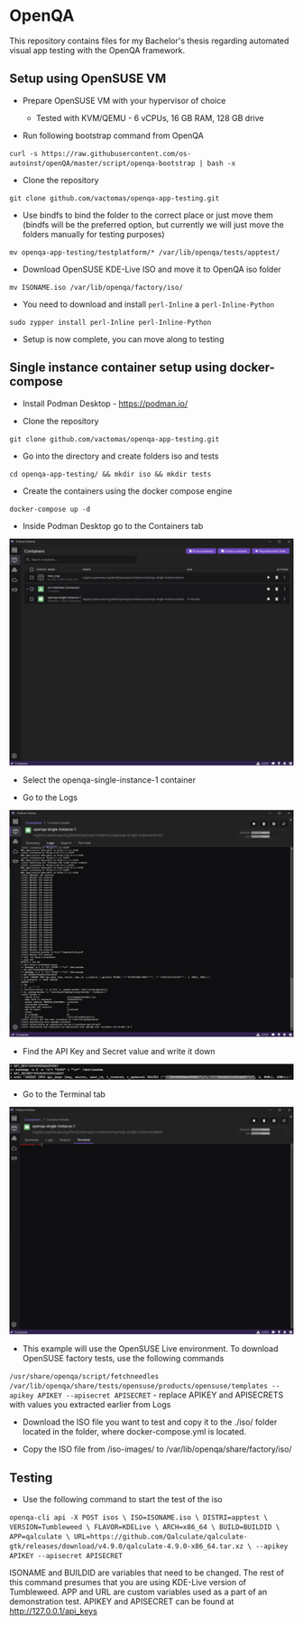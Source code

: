 # OpenQA

This repository contains files for my Bachelor's thesis regarding automated visual app testing with the OpenQA framework.

## Setup using OpenSUSE VM

 - Prepare OpenSUSE VM with your hypervisor of choice

    - Tested with KVM/QEMU - 6 vCPUs, 16 GB RAM, 128 GB drive

 - Run following bootstrap command from OpenQA

 `curl -s https://raw.githubusercontent.com/os-autoinst/openQA/master/script/openqa-bootstrap | bash -x`

 - Clone the repository

 `git clone github.com/vactomas/openqa-app-testing.git`

 - Use bindfs to bind the folder to the correct place or just move them (bindfs will be the preferred option, but currently we will just move the folders manually for testing purposes)

 `mv openqa-app-testing/testplatform/* /var/lib/openqa/tests/apptest/`
 
 - Download OpenSUSE KDE-Live ISO and move it to OpenQA iso folder

 `mv ISONAME.iso /var/lib/openqa/factory/iso/`

- You need to download and install `perl-Inline` a `perl-Inline-Python`

 `sudo zypper install perl-Inline perl-Inline-Python`

 - Setup is now complete, you can move along to testing

## Single instance container setup using docker-compose

 - Install Podman Desktop - https://podman.io/

 - Clone the repository
 
 `git clone github.com/vactomas/openqa-app-testing.git`

 - Go into the directory and create folders iso and tests

 `cd openqa-app-testing/ && mkdir iso && mkdir tests`

 - Create the containers using the docker compose engine 

 `docker-compose up -d`

 - Inside Podman Desktop go to the Containers tab

 ![Alt text](images/podman-containers-tab.png)

 - Select the openqa-single-instance-1 container

 - Go to the Logs

 ![Alt text](images/podman-container-logs.png)

 - Find the API Key and Secret value and write it down

 ![Alt text](images/podman-api-key-secret.png)

 - Go to the Terminal tab

 ![Alt text](images/podman-terminal.png)

 - This example will use the OpenSUSE Live environment. To download OpenSUSE factory tests, use the following commands

 `/usr/share/openqa/script/fetchneedles`
 `/var/lib/openqa/share/tests/opensuse/products/opensuse/templates --apikey APIKEY --apisecret APISECRET` - replace APIKEY and APISECRETS with values you extracted earlier from Logs
 
 - Download the ISO file you want to test and copy it to the ./iso/ folder located in the folder, where docker-compose.yml is located. 

 - Copy the ISO file from /iso-images/ to /var/lib/openqa/share/factory/iso/

## Testing

 - Use the following command to start the test of the iso

`openqa-cli api -X POST isos \
        ISO=ISONAME.iso \
        DISTRI=apptest \
        VERSION=Tumbleweed \
        FLAVOR=KDELive \
        ARCH=x86_64 \
        BUILD=BUILDID \
        APP=qalculate \
        URL=https://github.com/Qalculate/qalculate-gtk/releases/download/v4.9.0/qalculate-4.9.0-x86_64.tar.xz \
        --apikey APIKEY --apisecret APISECRET`

ISONAME and BUILDID are variables that need to be changed. The rest of this command presumes that you are using KDE-Live version of Tumbleweed. APP and URL are custom variables used as a part of an demonstration test. APIKEY and APISECRET can be found at http://127.0.0.1/api_keys 
